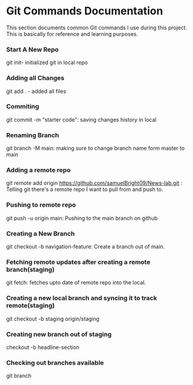 # Git   Commands Documentation
This section documents common Git commands I use during this project. This is basically for reference and learning purposes.

### Start A New Repo
git init- initialized git in local repo

### Adding all Changes
git add . - added all files

### Commiting 
git commit -m "starter code": saving changes history in local 

### Renaming Branch
git branch -M main: making sure to change branch name form master to main

### Adding a remote repo
git remote add origin https://github.com/samuelBright09/News-lab.git  : Telling git there's a remote repo I want to pull from and push to. 

### Pushing to remote repo
git push -u origin main: Pushing to the main branch on github

### Creating a New Branch
git checkout -b navigation-feature: Create a branch out of main.

### Fetching remote updates after creating a remote branch(staging)
git fetch: fetches upto date of remote repo into the local.

### Creating a new local branch and syncing it to track remote(staging)
git checkout -b staging origin/staging

### Creating new branch out of staging
checkout -b headline-section 

### Checking out branches available
git branch


